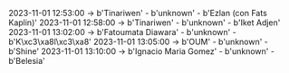 2023-11-01 12:53:00 -> b'Tinariwen' - b'unknown' - b'Ezlan (con Fats Kaplin)'
2023-11-01 12:58:00 -> b'Tinariwen' - b'unknown' - b'Iket Adjen'
2023-11-01 13:02:00 -> b'Fatoumata Diawara' - b'unknown' - b'K\xc3\xa8l\xc3\xa8'
2023-11-01 13:05:00 -> b'OUM' - b'unknown' - b'Shine'
2023-11-01 13:10:00 -> b'Ignacio Maria Gomez' - b'unknown' - b'Belesia'
